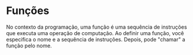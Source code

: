 # Funções
No contexto da programação, uma função é uma sequência de instruções que executa uma operação de computação. Ao definir uma função, você especifica o nome e a sequência de instruções. Depois, pode "chamar" a função pelo nome.